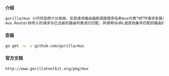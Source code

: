 #### 介绍
```markdown
gorilla/mux 小巧玲珑而十分高效，实现请求路由器和调度程序名称mux代表“HTTP请求多路复用器”。与标准的http.ServeMux一样，
mux.Router将传入的请求与已注册的路由列表进行匹配，并调用与URL或其他条件匹配的路由的处理程序(Handler)
```
#### 安装
```bash
go get -u -v github.com/gorilla/mux
```
#### 官方文档
```bash
http://www.gorillatoolkit.org/pkg/mux
```